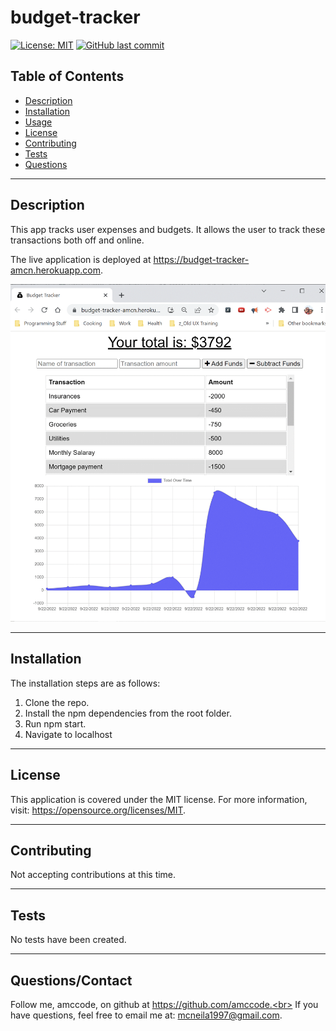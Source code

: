 # budget-tracker

[![License: MIT](https://img.shields.io/badge/License-MIT-yellow.svg)](https://opensource.org/licenses/MIT) [![GitHub last commit](https://img.shields.io/github/last-commit/aMcCode/budget-tracker?style=flat)]()

## Table of Contents
* [Description](#Description)
* [Installation](#Installation)
* [Usage](#Usage)
* [License](#License)
* [Contributing](#Contributing)
* [Tests](#Tests)
* [Questions](#Questions)
***

## Description
This app tracks user expenses and budgets. It allows the user to track these transactions both off and online.

The live application is deployed at https://budget-tracker-amcn.herokuapp.com.

![Alt text](./public/assets/AppScreenShot.gif?raw=true "Application Screenshot - Dashboard")
***

## Installation
The installation steps are as follows:

1. Clone the repo.
2. Install the npm dependencies from the root folder.
3. Run npm start.
4. Navigate to localhost

***
## License
This application is covered under the MIT license. For more information, visit:
  https://opensource.org/licenses/MIT.
***

## Contributing
Not accepting contributions at this time.
***

## Tests
No tests have been created.
***

## Questions/Contact

Follow me, amccode, on github at https://github.com/amccode.<br>
If you have questions, feel free to email me at: mcneila1997@gmail.com.